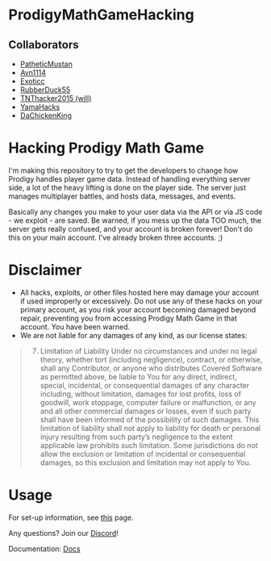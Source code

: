 # ProdigyMathGameHacking

## Collaborators

-   [PatheticMustan](https://github.com/PatheticMustan)
-   [Avn1114](https://github.com/Avn1114)
-   [Exoticc](https://github.com/Exoticc)
-   [RubberDuck55](https://github.com/RubberDuck55)
-   [TNThacker2015 (will)](https://github.com/TNThacker2015)
-   [YamaHacks](https://github.com/YamaHacks)
-   [DaChickenKing](https://github.com/DaChickenKing)

# Hacking Prodigy Math Game

I'm making this repository to try to get the developers to change how Prodigy handles player game data. Instead of handling everything server side, a lot of the heavy lifting is done on the player side. The server just manages multiplayer battles, and hosts data, messages, and events.

Basically any changes you make to your user data via the API or via JS code - we exploit - are saved. Be warned, if you mess up the data TOO much, the server gets really confused, and your account is broken forever! Don't do this on your main account. I've already broken three accounts. ;)

# Disclaimer
- All hacks, exploits, or other files hosted here may damage your account if used improperly or excessively. Do not use any of these hacks on your primary account, as you risk your account becoming damaged beyond repair, preventing you from accessing Prodigy Math Game in that account. You have been warned.
- We are not liable for any damages of any kind, as our license states:
> 7. Limitation of Liability Under no circumstances and under no legal theory, whether tort (including negligence), contract, or otherwise, shall any Contributor, or anyone who distributes Covered Software as permitted above, be liable to You for any direct, indirect, special, incidental, or consequential damages of any character including, without limitation, damages for lost profits, loss of goodwill, work stoppage, computer failure or malfunction, or any and all other commercial damages or losses, even if such party shall have been informed of the possibility of such damages. This limitation of liability shall not apply to liability for death or personal injury resulting from such party’s negligence to the extent applicable law prohibits such limitation. Some jurisdictions do not allow the exclusion or limitation of incidental or consequential damages, so this exclusion and limitation may not apply to You.


# Usage
For set-up information, see [this](https://github.com/Prodigy-Hacking/ProdigyMathGameHacking/wiki/Redirect-Hack) page.


Any questions? Join our [Discord](https://discord.gg/9cKMgMv)!

Documentation: [Docs](./docs/interfaces/_pixi_d_.pixi.md)
